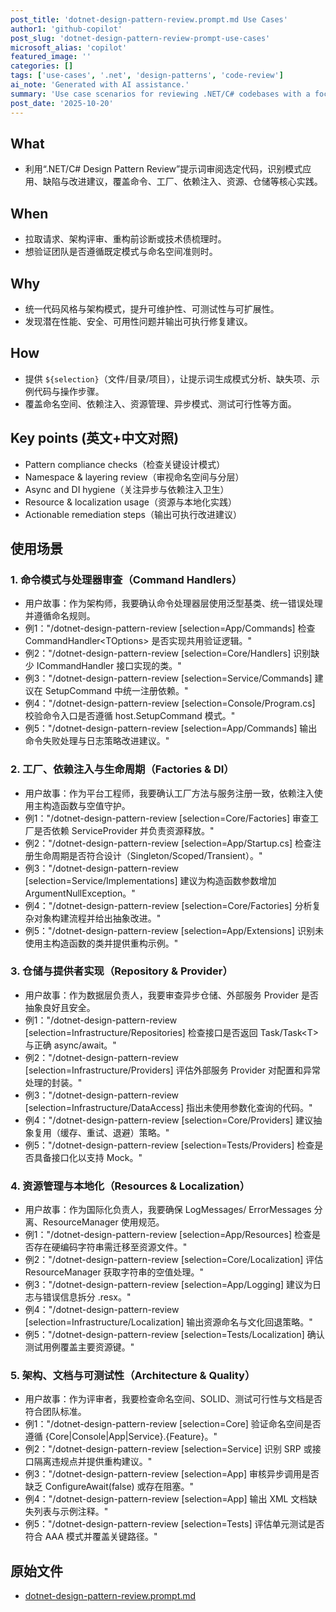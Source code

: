 ```yaml
---
post_title: 'dotnet-design-pattern-review.prompt.md Use Cases'
author1: 'github-copilot'
post_slug: 'dotnet-design-pattern-review-prompt-use-cases'
microsoft_alias: 'copilot'
featured_image: ''
categories: []
tags: ['use-cases', '.net', 'design-patterns', 'code-review']
ai_note: 'Generated with AI assistance.'
summary: 'Use case scenarios for reviewing .NET/C# codebases with a focus on command, factory, provider, repository, and resource patterns.'
post_date: '2025-10-20'
---
```


<!-- markdownlint-disable MD041 -->

## What

* 利用“.NET/C# Design Pattern Review”提示词审阅选定代码，识别模式应用、缺陷与改进建议，覆盖命令、工厂、依赖注入、资源、仓储等核心实践。

## When

* 拉取请求、架构评审、重构前诊断或技术债梳理时。
* 想验证团队是否遵循既定模式与命名空间准则时。

## Why

* 统一代码风格与架构模式，提升可维护性、可测试性与可扩展性。
* 发现潜在性能、安全、可用性问题并输出可执行修复建议。

## How

* 提供 `${selection}`（文件/目录/项目），让提示词生成模式分析、缺失项、示例代码与操作步骤。
* 覆盖命名空间、依赖注入、资源管理、异步模式、测试可行性等方面。

## Key points (英文+中文对照)

* Pattern compliance checks（检查关键设计模式）
* Namespace & layering review（审视命名空间与分层）
* Async and DI hygiene（关注异步与依赖注入卫生）
* Resource & localization usage（资源与本地化实践）
* Actionable remediation steps（输出可执行改进建议）

## 使用场景

### 1. 命令模式与处理器审查（Command Handlers）

* 用户故事：作为架构师，我要确认命令处理器层使用泛型基类、统一错误处理并遵循命名规则。
* 例1："/dotnet-design-pattern-review [selection=App/Commands] 检查 CommandHandler&lt;TOptions&gt; 是否实现共用验证逻辑。"
* 例2："/dotnet-design-pattern-review [selection=Core/Handlers] 识别缺少 ICommandHandler 接口实现的类。"
* 例3："/dotnet-design-pattern-review [selection=Service/Commands] 建议在 SetupCommand 中统一注册依赖。"
* 例4："/dotnet-design-pattern-review [selection=Console/Program.cs] 校验命令入口是否遵循 host.SetupCommand 模式。"
* 例5："/dotnet-design-pattern-review [selection=App/Commands] 输出命令失败处理与日志策略改进建议。"

### 2. 工厂、依赖注入与生命周期（Factories & DI）

* 用户故事：作为平台工程师，我要确认工厂方法与服务注册一致，依赖注入使用主构造函数与空值守护。
* 例1："/dotnet-design-pattern-review [selection=Core/Factories] 审查工厂是否依赖 ServiceProvider 并负责资源释放。"
* 例2："/dotnet-design-pattern-review [selection=App/Startup.cs] 检查注册生命周期是否符合设计（Singleton/Scoped/Transient）。"
* 例3："/dotnet-design-pattern-review [selection=Service/Implementations] 建议为构造函数参数增加 ArgumentNullException。"
* 例4："/dotnet-design-pattern-review [selection=Core/Factories] 分析复杂对象构建流程并给出抽象改进。"
* 例5："/dotnet-design-pattern-review [selection=App/Extensions] 识别未使用主构造函数的类并提供重构示例。"

### 3. 仓储与提供者实现（Repository & Provider）

* 用户故事：作为数据层负责人，我要审查异步仓储、外部服务 Provider 是否抽象良好且安全。
* 例1："/dotnet-design-pattern-review [selection=Infrastructure/Repositories] 检查接口是否返回 Task/Task&lt;T&gt; 与正确 async/await。"
* 例2："/dotnet-design-pattern-review [selection=Infrastructure/Providers] 评估外部服务 Provider 对配置和异常处理的封装。"
* 例3："/dotnet-design-pattern-review [selection=Infrastructure/DataAccess] 指出未使用参数化查询的代码。"
* 例4："/dotnet-design-pattern-review [selection=Core/Providers] 建议抽象复用（缓存、重试、退避）策略。"
* 例5："/dotnet-design-pattern-review [selection=Tests/Providers] 检查是否具备接口化以支持 Mock。"

### 4. 资源管理与本地化（Resources & Localization）

* 用户故事：作为国际化负责人，我要确保 LogMessages/ ErrorMessages 分离、ResourceManager 使用规范。
* 例1："/dotnet-design-pattern-review [selection=App/Resources] 检查是否存在硬编码字符串需迁移至资源文件。"
* 例2："/dotnet-design-pattern-review [selection=Core/Localization] 评估 ResourceManager 获取字符串的空值处理。"
* 例3："/dotnet-design-pattern-review [selection=App/Logging] 建议为日志与错误信息拆分 .resx。"
* 例4："/dotnet-design-pattern-review [selection=Infrastructure/Localization] 输出资源命名与文化回退策略。"
* 例5："/dotnet-design-pattern-review [selection=Tests/Localization] 确认测试用例覆盖主要资源键。"

### 5. 架构、文档与可测试性（Architecture & Quality）

* 用户故事：作为评审者，我要检查命名空间、SOLID、测试可行性与文档是否符合团队标准。
* 例1："/dotnet-design-pattern-review [selection=Core] 验证命名空间是否遵循 {Core|Console|App|Service}.{Feature}。"
* 例2："/dotnet-design-pattern-review [selection=Service] 识别 SRP 或接口隔离违规点并提供重构建议。"
* 例3："/dotnet-design-pattern-review [selection=App] 审核异步调用是否缺乏 ConfigureAwait(false) 或存在阻塞。"
* 例4："/dotnet-design-pattern-review [selection=App] 输出 XML 文档缺失列表与示例注释。"
* 例5："/dotnet-design-pattern-review [selection=Tests] 评估单元测试是否符合 AAA 模式并覆盖关键路径。"

## 原始文件

* [dotnet-design-pattern-review.prompt.md](../../prompts/dotnet-design-pattern-review.prompt.md)
